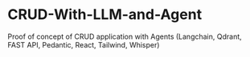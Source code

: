 # CRUD-With-LLM-and-Agent
Proof of concept of CRUD application with Agents (Langchain, Qdrant, FAST API,  Pedantic, React, Tailwind, Whisper)
